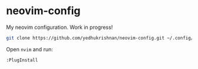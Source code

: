 # neovim-config

My neovim configuration. Work in progress!

``` bash
git clone https://github.com/yedhukrishnan/neovim-config.git ~/.config/nvim
```

Open `nvim` and run:

```
:PlugInstall
```

